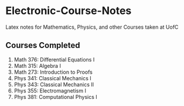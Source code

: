 # Electronic-Course-Notes
Latex notes for Mathematics, Physics, and other Courses taken at UofC

## Courses Completed

1. Math 376: Differential Equations I
2. Math 315: Algebra I
3. Math 273: Introduction to Proofs
4. Phys 341: Classical Mechanics I
5. Phys 343: Classical Mechanics II
6. Phys 355: Electromagnetism I
7. Phys 381: Computational Physics I